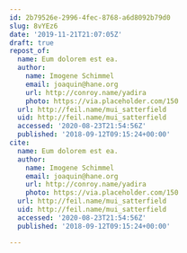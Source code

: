 ```yaml
---
id: 2b79526e-2996-4fec-8768-a6d8092b79d0
slug: 8vYEz6
date: '2019-11-21T21:07:05Z'
draft: true
repost_of:
  name: Eum dolorem est ea.
  author:
    name: Imogene Schimmel
    email: joaquin@hane.org
    url: http://conroy.name/yadira
    photo: https://via.placeholder.com/150
  url: http://feil.name/mui_satterfield
  uid: http://feil.name/mui_satterfield
  accessed: '2020-08-23T21:54:56Z'
  published: '2018-09-12T09:15:24+00:00'
cite:
  name: Eum dolorem est ea.
  author:
    name: Imogene Schimmel
    email: joaquin@hane.org
    url: http://conroy.name/yadira
    photo: https://via.placeholder.com/150
  url: http://feil.name/mui_satterfield
  uid: http://feil.name/mui_satterfield
  accessed: '2020-08-23T21:54:56Z'
  published: '2018-09-12T09:15:24+00:00'

---
```



